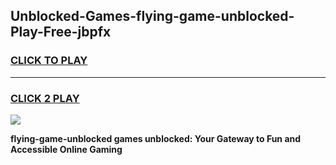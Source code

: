 
## Unblocked-Games-flying-game-unblocked-Play-Free-jbpfx
<h3>
<a href="https://premium76.site?title=flying-game-unblocked&ref=18A1">CLICK TO PLAY</a></h3>
<hr>

<h3>
<a href="https://premium76.site?title=flying-game-unblocked&ref=18A1">CLICK 2 PLAY</a>
  
</h3>

<a href="https://premium76.site?title=flying-game-unblocked&ref=18A1"><img src="https://clearcache.store/games.png"></a>


**flying-game-unblocked games unblocked: Your Gateway to Fun and Accessible Online Gaming**
